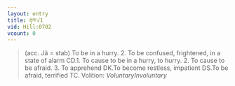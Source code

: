 ```yaml
---
layout: entry
title: རྟབ་√1
vid: Hill:0702
vcount: 0
---
```

> (acc\. Jä = stab) To be in a hurry\. 2\. To be confused, frightened, in a state of alarm CD\.1\. To cause to be in a hurry, to hurry\. 2\. To cause to be afraid\. 3\. To apprehend DK\.To become restless, impatient DS\.To be afraid, terrified TC\.
> Volition: _VoluntaryInvoluntary_


